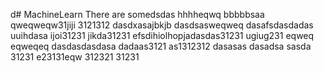 d# MachineLearn
There are somedsdas
hhhheqwq
bbbbbsaa
qweqweqw31jiji
3121312
dasdxasajbkjb
dasdsasweqweq
dasafsdasdadas
uuihdasa
ijoi31231
jikda31231
efsdihiolhopjadasdas31231
ugiug231
eqweq
eqweqeq
dasdasdasdasa
dadaas3121
as1312312
dasasas
dasadsa
sasda
31231
e23131eqw
312321
31231
